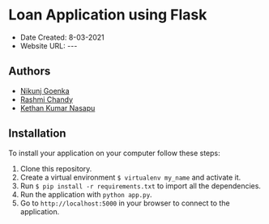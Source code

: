 # Loan Application using Flask

* Date Created: 8-03-2021
* Website URL: ---


## Authors
* [Nikunj Goenka](Nikunj.Goenka@dal.ca)
* [Rashmi Chandy](rs682521@dal.ca)
* [Kethan Kumar Nasapu](kethan@dal.ca)

## Installation

To install your application on your computer follow these steps:

1. Clone this repository.
2. Create a virtual environment `$ virtualenv my_name` and activate it.
3. Run `$ pip install -r requirements.txt` to import all the dependencies.
4. Run the application with `python app.py`.
5. Go to `http://localhost:5000` in your browser to connect to the application.
